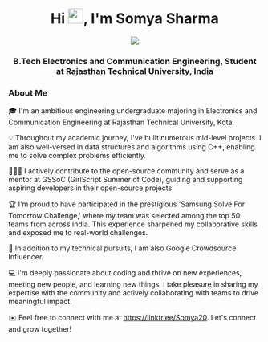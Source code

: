 <h1 align="center">Hi <img src="https://raw.githubusercontent.com/MartinHeinz/MartinHeinz/master/wave.gif" width="30px"  height="30px">, I'm Somya Sharma</h1>
<div align="center">
  <img src="https://readme-typing-svg.herokuapp.com?color=%236FDK44&size=32&center=true&vCenter=true&width=600&height=50&lines=Web+Developer;Content+Writer;Graphic+Designer"/>
</div>
<h3 align="center">B.Tech Electronics and Communication Engineering, Student at Rajasthan Technical University, India</h3>

### About Me

<!-- About-Me:START -->
🎓 I'm an ambitious engineering undergraduate majoring in Electronics and Communication Engineering at Rajasthan Technical University, Kota.

💡 Throughout my academic journey, I've built numerous mid-level projects. I am also well-versed in data structures and algorithms using C++, enabling me to solve complex problems efficiently.

👩🏻‍💻 I actively contribute to the open-source community and serve as a mentor at GSSoC (GirlScript Summer of Code), guiding and supporting aspiring developers in their open-source projects.

🏆 I'm proud to have participated in the prestigious 'Samsung Solve For Tomorrow Challenge,' where my team was selected among the top 50 teams from across India. This experience sharpened my collaborative skills and exposed me to real-world challenges.

🌟 In addition to my technical pursuits, I am also Google Crowdsource Influencer. 

💻 I'm deeply passionate about coding and thrive on new experiences, meeting new people, and learning new things. I take pleasure in sharing my expertise with the community and actively collaborating with teams to drive meaningful impact.

✉️ Feel free to connect with me at https://linktr.ee/Somya20. Let's connect and grow together!

<!-- About-Me:End -->






